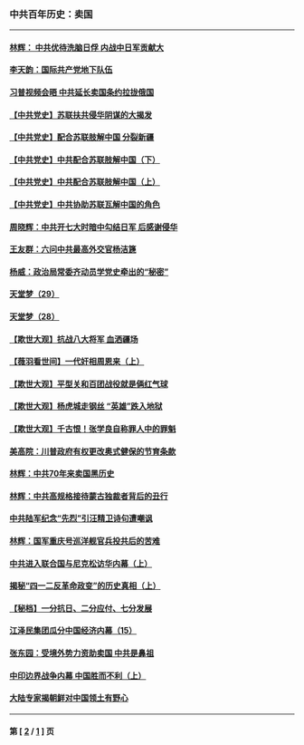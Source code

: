### 中共百年历史：卖国
---
#### [林辉： 中共优待洗脑日俘 内战中日军贡献大](../../pages/nf1176117/n13624644.md?02210430) 
#### [李天韵：国际共产党地下队伍](../../pages/nf1176117/n13611808.md?02210430) 
#### [习普视频会晤 中共延长卖国条约拉拢俄国](../../pages/nf1176117/n13060971.md?02210430) 
#### [【中共党史】苏联扶共侵华阴谋的大揭发](../../pages/nf1176117/n13056050.md?02210430) 
#### [【中共党史】配合苏联肢解中国 分裂新疆](../../pages/nf1176117/n13040700.md?02210430) 
#### [【中共党史】中共配合苏联肢解中国（下）](../../pages/nf1176117/n13035660.md?02210430) 
#### [【中共党史】中共配合苏联肢解中国（上）](../../pages/nf1176117/n13030262.md?02210430) 
#### [【中共党史】中共协助苏联瓦解中国的角色](../../pages/nf1176117/n13018109.md?02210430) 
#### [周晓辉：中共开七大时暗中勾结日军 后感谢侵华](../../pages/nf1176117/n12921960.md?02210430) 
#### [王友群：六问中共最高外交官杨洁篪](../../pages/nf1176117/n12836495.md?02210430) 
#### [杨威：政治局常委齐动员学党史牵出的“秘密”](../../pages/nf1176117/n12764642.md?02210430) 
#### [天堂梦（29）](../../pages/nf1176117/n12408465.md?02210430) 
#### [天堂梦（28）](../../pages/nf1176117/n12408309.md?02210430) 
#### [【欺世大观】抗战八大将军 血洒疆场](../../pages/nf1176117/n12357044.md?02210430) 
#### [【薇羽看世间】一代奸相周恩来（上）](../../pages/nf1176117/n12401109.md?02210430) 
#### [【欺世大观】平型关和百团战役就是俩红气球](../../pages/nf1176117/n12359157.md?02210430) 
#### [【欺世大观】杨虎城走钢丝 “英雄”跌入地狱](../../pages/nf1176117/n12358840.md?02210430) 
#### [【欺世大观】千古恨！张学良自称罪人中的罪魁](../../pages/nf1176117/n12358629.md?02210430) 
#### [美高院：川普政府有权更改奥式健保的节育条款](../../pages/nf1176117/n12242171.md?02210430) 
#### [林辉：中共70年来卖国黑历史](../../pages/nf1176117/n11552181.md?02210430) 
#### [林辉：中共高规格接待蒙古独裁者背后的丑行](../../pages/nf1176117/n11225005.md?02210430) 
#### [中共陆军纪念“先烈”引汪精卫诗句遭嘲讽](../../pages/nf1176117/n11153345.md?02210430) 
#### [林辉：国军重庆号巡洋舰官兵投共后的苦难](../../pages/nf1176117/n10997801.md?02210430) 
#### [中共进入联合国与尼克松访华内幕（上）](../../pages/nf1176117/n10138788.md?02210430) 
#### [揭秘“四一二反革命政变”的历史真相（上）](../../pages/nf1176117/n9996650.md?02210430) 
#### [【秘档】一分抗日、二分应付、七分发展](../../pages/nf1176117/n9331484.md?02210430) 
#### [江泽民集团瓜分中国经济内幕（15）](../../pages/nf1176117/n9268584.md?02210430) 
#### [张东园：受境外势力资助卖国 中共是鼻祖](../../pages/nf1176117/n9272480.md?02210430) 
#### [中印边界战争内幕 中国胜而不利（上）](../../pages/nf1176117/n9252458.md?02210430) 
#### [大陆专家揭朝鲜对中国领土有野心](../../pages/nf1176117/n9074056.md?02210430) 

---
#### 第 [ [2](./2.md?02210430) / [1](./1.md?02210430) ] 页
